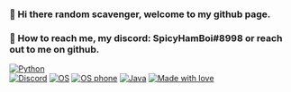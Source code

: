 ### 👋 Hi there random scavenger, welcome to my github page.
### 📡 How to reach me, my discord: SpicyHamBoi#8998 or reach out to me on github.
[![Python](https://img.shields.io/badge/Python-3776AB?style=for-the-badge&logo=python&logoColor=white)](https://github.com/SpicyHamBoi)  
[![Discord](https://img.shields.io/badge/Discord-7289DA?style=for-the-badge&logo=discord&logoColor=white)](https://github.com/SpicyHamBoi)
[![OS](https://img.shields.io/badge/Windows-0078D6?style=for-the-badge&logo=windows&logoColor=white)](https://github.com/SpicyHamBoi)
[![OS phone](https://img.shields.io/badge/Android-3DDC84?style=for-the-badge&logo=android&logoColor=white)](https://github.com/SpicyHamBoi)
[![Java](https://img.shields.io/badge/Java-ED8B00?style=for-the-badge&logo=java&logoColor=white)](https://github.com/SpicyHamBoi)
[![Made with love](http://ForTheBadge.com/images/badges/built-with-love.svg)](https://github.com/SpicyHamBoi)


<!--
**SpicyHamBoi/SpicyHamBoi** is a ✨ _special_ ✨ repository because its `README.md` (this file) appears on your GitHub profile.

Here are some ideas to get you started:

- 🔭 I’m currently working on ...
- 🌱 I’m currently learning ...
- 👯 I’m looking to collaborate on ...
- 🤔 I’m looking for help with ...
- 💬 Ask me about ...
- 📫 How to reach me: ...
- 😄 Pronouns: ...
- ⚡ Fun fact: ...
-->
